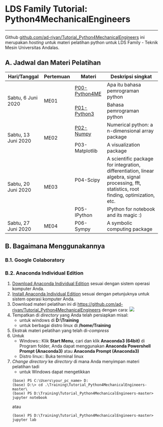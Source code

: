 # LDS Family Tutorial: Python4MechanicalEngineers
---

Github [github.com/ad-riyan/Tutorial_Python4MechanicalEngineers](https://github.com/ad-riyan/Tutorial_Python4MechanicalEngineers) ini merupakan *hosting* untuk materi pelatihan python untuk LDS Family - Teknik Mesin Universitas Andalas.

## A. Jadwal dan Materi Pelatihan

<table>
  <thead>
    <tr>
      <th>Hari/Tanggal</th>
      <th>Pertemuan</th>
      <th>Materi</th>
      <th>Deskripsi singkat</th>
    </tr>
  </thead>
  <tbody>
    <tr>
      <td rowspan=2>Sabtu, 6 Juni 2020</td>
      <td rowspan=2>ME01</td>
      <td><a href="https://github.com/ad-riyan/Tutorial_Python4MechanicalEngineers/blob/master/P00_Python4ME.ipynb" target="_blank">P00-Python4ME</a></td>
      <td>Apa itu bahasa pemrograman python</td>
    </tr>
    <tr>
      <td><a href="https://github.com/ad-riyan/Tutorial_Python4MechanicalEngineers/blob/master/P01_Python3.ipynb" target="_blank">P01-Python3</a></td>
      <td>Bahasa pemrograman python</td>
    </tr>
    <tr>
      <td rowspan=2>Sabtu, 13 Juni 2020</td>
      <td rowspan=2>ME02</td>
      <td><a href="https://github.com/ad-riyan/Tutorial_Python4MechanicalEngineers/blob/master/P02_NumPy.ipynb" target="_blank">P02-Numpy</a></td>
      <td>Numerical python: a n-dimensional array package</td>
    </tr>
    <tr>
      <td>P03-Matplotlib</td>
      <td>A visualization package</td>
    </tr>
    <tr>
      <td rowspan=2>Sabtu, 20 Juni 2020</td>
      <td rowspan=2>ME03</td>
      <td>P04-Scipy</td>
      <td>A scientific package for integration, differentiation, linear algebra, signal processing, fft, statistics, root finding, optimization, etc.</td>
    </tr>
    <tr>
      <td>P05-IPython</td>
      <td>IPython for notebook and its magic :)</td>
    </tr>
    <tr>
      <td>Sabtu, 27 Juni 2020</td>
      <td>ME04</td>
      <td>P06-Sympy</td>
      <td>A symbolic computing package</td>
    </tr>
  </tbody>
</table>


## B. Bagaimana Menggunakannya

### B.1. Google Colaboratory

### B.2. Anaconda Individual Edition
1. [Download Anaconda Individual Edition](https://www.anaconda.com/products/individual) sesuai dengan sistem operasi komputer Anda.
2. [Install Anaconda Individual Edition](https://docs.anaconda.com/anaconda/install/) sesuai dengan petunjuknya untuk sistem operasi komputer Anda.
3. Download materi pelatihan ini di https://github.com/ad-riyan/Tutorial_Python4MechanicalEngineers dengan cara:
![](https://github.com/ad-riyan/Tutorial_Python4MechanicalEngineers/blob/master/readme_figures/gitclone-download.png)
4. Tempatkan di *directory* yang Anda telah persiapkan misal:
    * untuk windows di **D:\Training**
    * untuk berbagai distro linux di **/home/Training**
5. Ekstrak materi pelatihan yang telah di-*compress*
6. Untuk
    * Windows:: Klik **Start Menu**, cari dan klik **Anaconda3 (64bit)** di Program folder, Anda dapat menggunakan **Anaconda Powershell Prompt (Anaconda3)** atau **Anaconda Prompt (Anaconda3)** 
    * Distro linux:: Buka terminal linux
7. *Change directory* ke *directory* di mana Anda menyimpan materi pelatihan tadi
    * untuk Windows dapat mengetikkan 
    ```
    (base) PS C:\Users\your_pc_name> D:
    (base) D:\> cd .\Training\Tutorial_Python4MechanicalEngineers-master\
    (base) PS D:\Training\Tutorial_Python4MechanicalEngineers-master> jupyter notebook
    ```
    atau
    ```
    (base) PS D:\Training\Tutorial_Python4MechanicalEngineers-master> jupyter lab
    ```


